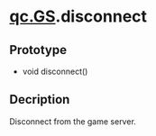 # [qc.GS](README.md).disconnect

## Prototype
* void disconnect()

## Decription
Disconnect from the game server.

